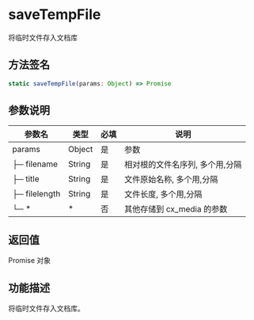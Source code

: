 # saveTempFile

将临时文件存入文档库

## 方法签名
```typescript
static saveTempFile(params: Object) => Promise
```

## 参数说明
| 参数名 | 类型 | 必填 | 说明 |
|--------|------|------|------|
| params | Object | 是 | 参数 |
| ├─ filename | String | 是 | 相对根的文件名序列, 多个用,分隔 |
| ├─ title | String | 是 | 文件原始名称, 多个用,分隔 |
| ├─ filelength | String | 是 | 文件长度, 多个用,分隔 |
| └─ * | * | 否 | 其他存储到 cx_media 的参数 |

## 返回值
Promise 对象

## 功能描述
将临时文件存入文档库。 